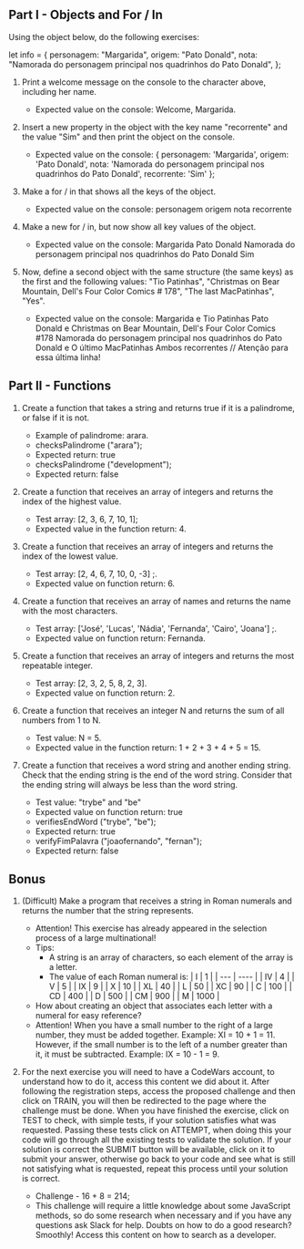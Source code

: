 ## Part I - Objects and For / In

Using the object below, do the following exercises:

let info = {
  personagem: "Margarida",
  origem: "Pato Donald",
  nota: "Namorada do personagem principal nos quadrinhos do Pato Donald",
};

1.  Print a welcome message on the console to the character above, including her name.
    * Expected value on the console: Welcome, Margarida.

2. Insert a new property in the object with the key name "recorrente" and the value "Sim" and then print the object on the console.
    * Expected value on the console:
    {
    personagem: 'Margarida',
    origem: 'Pato Donald',
    nota: 'Namorada do personagem principal nos quadrinhos do Pato Donald',
    recorrente: 'Sim'
    };

3. Make a for / in that shows all the keys of the object.
    * Expected value on the console:
    personagem
    origem
    nota
    recorrente

4. Make a new for / in, but now show all key values of the object.
    * Expected value on the console:
    Margarida
    Pato Donald
    Namorada do personagem principal nos quadrinhos do Pato Donald
    Sim

5. Now, define a second object with the same structure (the same keys) as the first and the following values: "Tio Patinhas", "Christmas on Bear Mountain, Dell's Four Color Comics # 178", "The last MacPatinhas", "Yes".
    * Expected value on the console:
    Margarida e Tio Patinhas
    Pato Donald e Christmas on Bear Mountain, Dell's Four Color Comics #178
    Namorada do personagem principal nos quadrinhos do Pato Donald e O último MacPatinhas
    Ambos recorrentes // Atenção para essa última linha!

## Part II - Functions

1. Create a function that takes a string and returns true if it is a palindrome, or false if it is not.
    * Example of palindrome: arara.
    * checksPalindrome ("arara");
    * Expected return: true
    * checksPalindrome ("development");
    * Expected return: false

2. Create a function that receives an array of integers and returns the index of the highest value.
    * Test array: [2, 3, 6, 7, 10, 1];
    * Expected value in the function return: 4.

3. Create a function that receives an array of integers and returns the index of the lowest value.
    * Test array: [2, 4, 6, 7, 10, 0, -3] ;.
    * Expected value on function return: 6.

4. Create a function that receives an array of names and returns the name with the most characters.
    * Test array: ['José', 'Lucas', 'Nádia', 'Fernanda', 'Cairo', 'Joana'] ;.
    * Expected value on function return: Fernanda.

5. Create a function that receives an array of integers and returns the most repeatable integer.
    * Test array: [2, 3, 2, 5, 8, 2, 3].
    * Expected value on function return: 2.

6. Create a function that receives an integer N and returns the sum of all numbers from 1 to N.
    * Test value: N = 5.
    * Expected value in the function return: 1 + 2 + 3 + 4 + 5 = 15.

7. Create a function that receives a word string and another ending string. Check that the ending string is the end of the word string. Consider that the ending string will always be less than the word string.
    * Test value: "trybe" and "be"
    * Expected value on function return: true
    * verifiesEndWord ("trybe", "be");
    * Expected return: true
    * verifyFimPalavra ("joaofernando", "fernan");
    * Expected return: false

## Bonus

1. (Difficult) Make a program that receives a string in Roman numerals and returns the number that the string represents.
    * Attention! This exercise has already appeared in the selection process of a large multinational!
    * Tips:
        * A string is an array of characters, so each element of the array is a letter.
        * The value of each Roman numeral is:
            | I   | 1    |
            | --- | ---- |
            | IV  | 4    |
            | V   | 5    |
            | IX  | 9    |
            | X   | 10   |
            | XL  | 40   |
            | L   | 50   |
            | XC  | 90   |
            | C   | 100  |
            | CD  | 400  |
            | D   | 500  |
            | CM  | 900  |
            | M   | 1000 |
    * How about creating an object that associates each letter with a numeral for easy reference?
    * Attention! When you have a small number to the right of a large number, they must be added together. Example: XI = 10 + 1 = 11. However, if the small number is to the left of a number greater than it, it must be subtracted. Example: IX = 10 - 1 = 9.

2. For the next exercise you will need to have a CodeWars account, to understand how to do it, access this content we did about it. After following the registration steps, access the proposed challenge and then click on TRAIN, you will then be redirected to the page where the challenge must be done. When you have finished the exercise, click on TEST to check, with simple tests, if your solution satisfies what was requested. Passing these tests click on ATTEMPT, when doing this your code will go through all the existing tests to validate the solution. If your solution is correct the SUBMIT button will be available, click on it to submit your answer, otherwise go back to your code and see what is still not satisfying what is requested, repeat this process until your solution is correct.
    * Challenge - 16 + 8 = 214;
    * This challenge will require a little knowledge about some JavaScript methods, so do some research when necessary and if you have any questions ask Slack for help. Doubts on how to do a good research? Smoothly! Access this content on how to search as a developer.